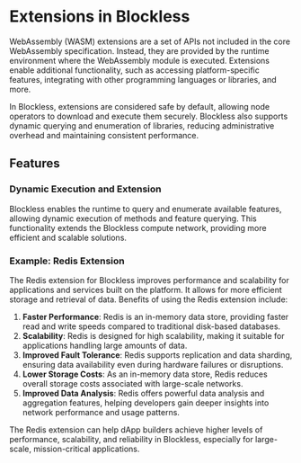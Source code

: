 # Extensions in Blockless

WebAssembly (WASM) extensions are a set of APIs not included in the core WebAssembly specification. Instead, they are provided by the runtime environment where the WebAssembly module is executed. Extensions enable additional functionality, such as accessing platform-specific features, integrating with other programming languages or libraries, and more.

In Blockless, extensions are considered safe by default, allowing node operators to download and execute them securely. Blockless also supports dynamic querying and enumeration of libraries, reducing administrative overhead and maintaining consistent performance.

## Features

### Dynamic Execution and Extension

Blockless enables the runtime to query and enumerate available features, allowing dynamic execution of methods and feature querying. This functionality extends the Blockless compute network, providing more efficient and scalable solutions.

### Example: Redis Extension

The Redis extension for Blockless improves performance and scalability for applications and services built on the platform. It allows for more efficient storage and retrieval of data. Benefits of using the Redis extension include:

1. **Faster Performance**: Redis is an in-memory data store, providing faster read and write speeds compared to traditional disk-based databases.
2. **Scalability**: Redis is designed for high scalability, making it suitable for applications handling large amounts of data.
3. **Improved Fault Tolerance**: Redis supports replication and data sharding, ensuring data availability even during hardware failures or disruptions.
4. **Lower Storage Costs**: As an in-memory data store, Redis reduces overall storage costs associated with large-scale networks.
5. **Improved Data Analysis**: Redis offers powerful data analysis and aggregation features, helping developers gain deeper insights into network performance and usage patterns.

The Redis extension can help dApp builders achieve higher levels of performance, scalability, and reliability in Blockless, especially for large-scale, mission-critical applications.